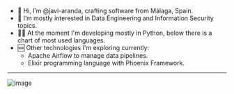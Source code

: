 - 👋 Hi, I’m @javi-aranda, crafting software from Málaga, Spain.
- 👀 I’m mostly interested in Data Engineering and Information Security topics.
- 👨‍💻 At the moment I'm developing mostly in Python, below there is a chart of most used languages.
- 🆕 Other technologies I'm exploring currently:
  - Apache Airflow to manage data pipelines.
  - Elixir programming language with Phoenix Framework.

 - - - - - - -
 
![image](https://github-readme-stats.vercel.app/api/top-langs/?username=javi-aranda&theme=blue-green)
